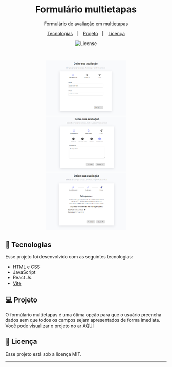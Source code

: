 <h1 align="center"> Formulário multietapas </h1>

<p align="center">
Formulário de avaliação em multietapas</p>

<p align="center">
  <a href="#-tecnologias">Tecnologias</a>&nbsp;&nbsp;&nbsp;|&nbsp;&nbsp;&nbsp;
  <a href="#-projeto">Projeto</a>&nbsp;&nbsp;&nbsp;|&nbsp;&nbsp;&nbsp;
  <a href="#memo-licença">Licença</a>
</p>

<p align="center">
  <img alt="License" src="https://img.shields.io/static/v1?label=license&message=MIT&color=49AA26&labelColor=000000">
</p>

<br>

<p align="center"> 
  <img alt="form-multietapas" src="form-multi.PNG" width="50%">
  <img alt="form-multietapas" src="form-multi2.PNG" width="50%">
  <img alt="form-multietapas" src="form-multi3.PNG" width="50%">
</p>

## 🚀 Tecnologias

Esse projeto foi desenvolvido com as seguintes tecnologias:

- HTML e CSS
- JavaScript
- React Js.
- [Vite](https://vitejs.dev/)


## 💻 Projeto

O formúlario multietapas é uma ótima opção para que o usuário preencha dados sem que todos os campos sejam apresentados de forma imediata.
Você pode visualizar o projeto no ar [AQUI](https://formulario-multietapas.vercel.app/)



## :memo: Licença

Esse projeto está sob a licença MIT.

---
